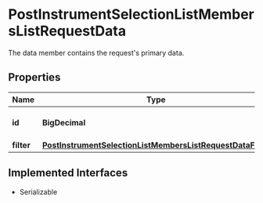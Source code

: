 

# PostInstrumentSelectionListMembersListRequestData

The data member contains the request's primary data.

## Properties

Name | Type | Description | Notes
------------ | ------------- | ------------- | -------------
**id** | **BigDecimal** | Identifier of a selection list. | 
**filter** | [**PostInstrumentSelectionListMembersListRequestDataFilter**](PostInstrumentSelectionListMembersListRequestDataFilter.md) |  |  [optional]


## Implemented Interfaces

* Serializable


